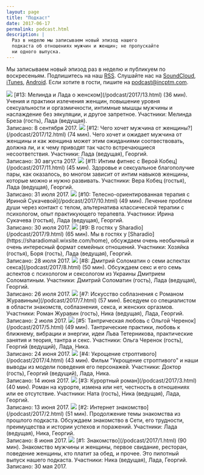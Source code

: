 ```yaml
---
layout: page
title: "Подкаст"
date: 2017-06-17
permalink: podcast.html
description: |
  Раз в неделю мы записываем новый эпизод нашего
  подкаста об отношениях мужчин и женщин; не пропускайте
  ни одного выпуска.
---
```


Мы записываем новый эпизод раз в неделю и публикуем по воскресеньям.
Подпишитесь на наш [RSS](http://feeds.soundcloud.com/users/soundcloud:users:310435414/sounds.rss).
Слушайте нас на
[SoundCloud](https://soundcloud.com/incptm),
[iTunes](https://itunes.apple.com/us/podcast/inceptum/id1247429731),
[Android](http://subscribeonandroid.com/feeds.soundcloud.com/users/soundcloud:users:310435414/sounds.rss).
Если хотите в гости, пишите на [podcast@incptm.com](mailto:podcast@incptm.com).

<img src="/images/2017/09/portuguese-woman.jpg" class="podcast-thumb"/>
[#13: Мелинда и Лада о женском](/podcast/2017/13.html) (36 мин).
Учения и практики излечения женщин,
повышение уровня сексуальности и оргазмичности, интимные мышцы мужчины и
наслаждение без эякуляции, и другое запретное.
Участники: Мелинда Бреза (гость), Лада (ведущая).
<br/>
Записано: 8 сентября 2017.

<img src="/images/2017/08/udnie.jpg" class="podcast-thumb"/>
[#12: Чего хочет мужчина от женщины?](/podcast/2017/12.html) (74 мин).
Чего хочет и ожидает мужчина от женщины и как женщина может
этим ожиданиями соотвествовать, должна ли, и к чему приводят
так часто встречающиеся несоответствия.
Участники: Лада (ведущая), Георгий.
<br/>
Записано: 30 августа 2017.

<img src="/images/2017/08/couple-in-the-woods.jpg" class="podcast-thumb"/>
[#11: Интим фитнес с Верой Кобец](/podcast/2017/11.html) (45 мин).
Здоровье и сексуальное благополучие пары, как оказалось,
во многом зависит от интим навыков женщины, которые можно
и нужно развивать.
Участники: Вера Кобец (гостья), Лада (ведущая), Георгий.
<br/>
Записано: 31 июля 2017.

<img src="/images/2017/08/composition-no-vii.jpg" class="podcast-thumb"/>
[#10: Телесно-ориентированная терапия с Ириной Сукачевой](/podcast/2017/10.html) (49 мин).
Лечение проблем души через контакт с телом, альтернатива классической
терапии с психологом, опыт практикующего терапевта.
Участники: Ирина Сукачева (гостья), Лада (ведущая), Георгий.
<br/>
Записано: 30 июля 2017.

<img src="/images/2017/07/dance.jpg" class="podcast-thumb"/>
[#9: В гостях у Sharadio](/podcast/2017/9.html) (65 мин).
Мы в гостях у [Sharadio](https://sharadiomail.wixsite.com/home), обсуждаем очень необычный
и очень интересный формат семейных отношений.
Участники: Хозяйка (гостья), Боря (гость), Лада (ведущая), Георгий.
<br/>
Записано: 28 июля 2017.

<img src="/images/2017/07/in-bed-the-kiss.jpg" class="podcast-thumb"/>
[#8: Дмитрий Соломатин о семи аспектах секса](/podcast/2017/8.html) (50 мин).
Обсуждаем секс и его семь аспектов с психологом
и сексологом из Украины Дмитрием Соломатиным.
Участники: Дмитрий Соломатин (гость), Лада (ведущая), Георгий.
<br/>
Записано: 26 июля 2017.

<img src="/images/2017/07/portret-lopuhinoj.jpg" class="podcast-thumb"/>
[#7: Искусство соблазнения с Романом Журавиным](/podcast/2017/7.html) (57 мин).
Беседуем со специалистом в области знакомств,
соблазнения, секса, и женских оргазмов.
Участники: Роман Журавин (гость), Ника (ведущая), Лада, Георгий.
<br/>
Записано: 2 июля 2017.

<img src="/images/2017/06/podcast-5.jpg" class="podcast-thumb"/>
[#5: Тантрическая любовь с Ольгой Черенок](/podcast/2017/5.html) (49 мин).
Тантрические практики, любовь к ближнему, вибрации и энергии,
идеи Льва Тетерникова, практические занятия и теория, тантра и секс.
Участники: Ольга Черенок (гость), Георгий (ведущий), Лада, Ника.
<br/>
Записано: 24 июня 2017.

<img src="https://i1.sndcdn.com/artworks-000228318667-ggb5zh-t500x500.jpg" class="podcast-thumb"/>
[#4: Укрощение строптивого](/podcast/2017/4.html) (43 мин).
Фильм "Укрощение строптивого" и наши выводы из модели поведения его персонажей.
Участники: Доктор (гость), Георгий (ведущий), Лада, Ника.
<br/>
Записано: 14 июня 2017.

<img src="https://i1.sndcdn.com/artworks-000228288593-cgz8zn-t500x500.jpg" class="podcast-thumb"/>
[#3: Курортный роман](/podcast/2017/3.html) (40 мин).
Роман на курорте, измена или нет, честность в отношениях или ее отсутствие.
Участники: Ната (гость), Ника (ведущая), Лада, Георгий.
<br/>
Записано: 13 июня 2017.

<img src="https://i1.sndcdn.com/artworks-000227887346-ovrqmd-t500x500.jpg" class="podcast-thumb"/>
[#2: Интернет знакомство](/podcast/2017/2.html) (51 мин).
Продолжение темы знакомства из прошлого подкаста. Обсуждаем знакомство
в Сети, его трудности, преимущества и истории успехов и поражений.
Участники: Лада (ведущая), Ника, Георгий.
<br/>
Записано: 8 июня 2017.

<img src="https://i1.sndcdn.com/artworks-000225009985-tqbx8j-t500x500.jpg" class="podcast-thumb"/>
[#1: Знакомство](/podcast/2017/1.html) (90 мин).
Знакомство мужчины и женщины, первое свидание, ресторан,
поведение женщины, кто платит за обед, и прочее.
Это пилотный выпуск нашего подкаста.
Участники: Ника (ведущая), Лада, Георгий.
<br/>
Записано: 30 мая 2017.
